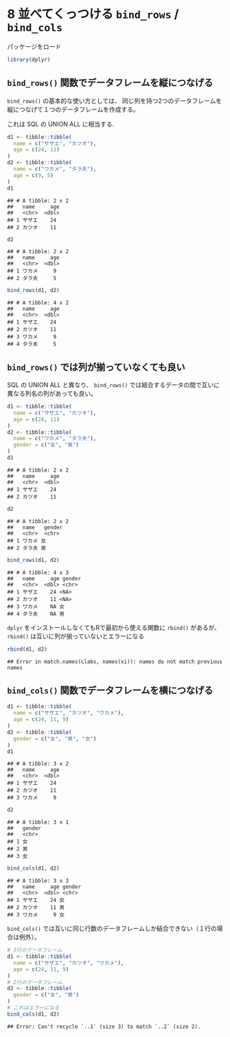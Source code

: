 # 8 並べてくっつける `bind_rows` / `bind_cols`

パッケージをロード

``` r
library(dplyr)
```

## `bind_rows()` 関数でデータフレームを縦につなげる

`bind_rows()` の基本的な使い方としては、 同じ列を持つ2つのデータフレームを縦につなげて１つのデータフレームを作成する。

これは SQL の UNION ALL に相当する.

``` r
d1 <- tibble::tibble(
  name = c("サザエ", "カツオ"),
  age = c(24, 11)
)
d2 <- tibble::tibble(
  name = c("ワカメ", "タラ夫"),
  age = c(9, 5)
)
d1
```

    ## # A tibble: 2 x 2
    ##   name     age
    ##   <chr>  <dbl>
    ## 1 サザエ    24
    ## 2 カツオ    11

``` r
d2
```

    ## # A tibble: 2 x 2
    ##   name     age
    ##   <chr>  <dbl>
    ## 1 ワカメ     9
    ## 2 タラ夫     5

``` r
bind_rows(d1, d2)
```

    ## # A tibble: 4 x 2
    ##   name     age
    ##   <chr>  <dbl>
    ## 1 サザエ    24
    ## 2 カツオ    11
    ## 3 ワカメ     9
    ## 4 タラ夫     5

## `bind_rows()` では列が揃っていなくても良い

SQL の UNION ALL と異なり、 `bind_rows()` では結合するデータの間で互いに異なる列名の列があっても良い。

``` r
d1 <- tibble::tibble(
  name = c("サザエ", "カツオ"),
  age = c(24, 11)
)
d2 <- tibble::tibble(
  name = c("ワカメ", "タラ夫"),
  gender = c("女", "男")
)
d1
```

    ## # A tibble: 2 x 2
    ##   name     age
    ##   <chr>  <dbl>
    ## 1 サザエ    24
    ## 2 カツオ    11

``` r
d2
```

    ## # A tibble: 2 x 2
    ##   name   gender
    ##   <chr>  <chr> 
    ## 1 ワカメ 女    
    ## 2 タラ夫 男

``` r
bind_rows(d1, d2)
```

    ## # A tibble: 4 x 3
    ##   name     age gender
    ##   <chr>  <dbl> <chr> 
    ## 1 サザエ    24 <NA>  
    ## 2 カツオ    11 <NA>  
    ## 3 ワカメ    NA 女    
    ## 4 タラ夫    NA 男

`dplyr` をインストールしなくてもRで最初から使える関数に `rbind()` があるが、`rbind()`
は互いに列が揃っていないとエラーになる

``` r
rbind(d1, d2)
```

    ## Error in match.names(clabs, names(xi)): names do not match previous names

## `bind_cols()` 関数でデータフレームを横につなげる

``` r
d1 <- tibble::tibble(
  name = c("サザエ", "カツオ", "ワカメ"),
  age = c(24, 11, 9)
)
d2 <- tibble::tibble(
  gender = c("女", "男", "女")
)
d1
```

    ## # A tibble: 3 x 2
    ##   name     age
    ##   <chr>  <dbl>
    ## 1 サザエ    24
    ## 2 カツオ    11
    ## 3 ワカメ     9

``` r
d2
```

    ## # A tibble: 3 x 1
    ##   gender
    ##   <chr> 
    ## 1 女    
    ## 2 男    
    ## 3 女

``` r
bind_cols(d1, d2)
```

    ## # A tibble: 3 x 3
    ##   name     age gender
    ##   <chr>  <dbl> <chr> 
    ## 1 サザエ    24 女    
    ## 2 カツオ    11 男    
    ## 3 ワカメ     9 女

`bind_cols()` では互いに同じ行数のデータフレームしか結合できない（１行の場合は例外）。

``` r
# 3行のデータフレーム
d1 <- tibble::tibble(
  name = c("サザエ", "カツオ", "ワカメ"),
  age = c(24, 11, 9)
)
# 2行のデータフレーム
d2 <- tibble::tibble(
  gender = c("女", "男")
)
# これはエラーになる
bind_cols(d1, d2)
```

    ## Error: Can't recycle `..1` (size 3) to match `..2` (size 2).
